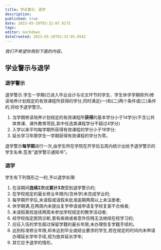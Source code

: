 ```yaml
---
title: 学业警示、退学
description: 
published: true
date: 2023-05-20T03:32:07.017Z
tags: 
editor: markdown
dateCreated: 2023-05-20T03:32:05.054Z
---
```


*我们不希望你用到下面的内容。*

## 学业警示与退学

### 退学警示

退学警示.学生一学期(已进入毕业设计与论文环节的学生、学生休学学期除外)修读培养计划规定的有效课程所获得的学分,同时满足(一)和(二)两个条件或(三)条件的,将给予退学警示。

1. 当学期修读培养计划规定的有效课程所**获得**的基本学分小于14学分(不含公共体育课、课外教育项目,其中任选类课程学分不超过4学分)
1. 入学以来平均每学期所获得有效课程的学分小于18学分;
1. 延长学习年限学生一学期获得有效课程的学分为零。

退学警示**每学期**进行一次,由学生所在学院在开学后五周内统计出给予退学警示的学生名单,签发“退学警示通知书”。

### 退学

学生有下列情形之一的,予以退学处理:

1. 在读期间**连续2次**或**累计3次**受到退学警示的;
1. 在学校规定的最长修业年限内(含休学)未完成学业的;
1. 每学期开学后,未请假或请假未批准逾期两周以上未注册者;
1. 休学期满,在两周内未提出复学申请或申请复学经复查不合格者;
1. 未请假离校连续两周未参加学校规定的教学活动者;
1. 经学校指定医院诊断,患有疾病或者意外伤残无法继续在校学习的;
1. 应征入伍的学生超过保留学籍的最长年限,未办理恢复学籍手续的。
1. 达到标准修业年限,却未达到毕业或结业要求的学生,若在规定的时间内未申请办理延长学年手续,视为放弃延长学年;
1. 其它应予退学的情形。
